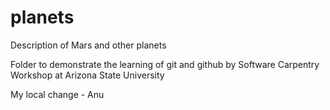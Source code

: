 planets
=======

Description of Mars and other planets

Folder to demonstrate the learning of git and github by Software Carpentry Workshop at Arizona State University

My local change - Anu
